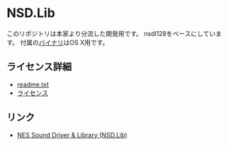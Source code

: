 
# NSD.Lib

このリポジトリは本家より分流した開発用です。
nsdl128をベースにしています。
付属の[バイナリ](bin/nsc)はOS X用です。

## ライセンス詳細
* [readme.txt](doc/readme.txt)
* [ライセンス](doc/licence.txt)

## リンク
* [NES Sound Driver & Library (NSD.Lib)](http://shaw.la.coocan.jp/nsdl/)
